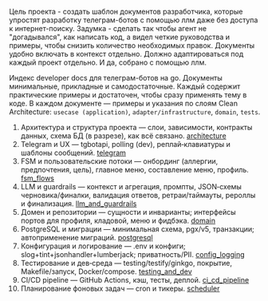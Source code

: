 Цель проекта - создать шаблон документов разработчика, которые упростят разработку телеграм-ботов с помощью ллм даже без доступа к интернет-поиску. Задумка - сделать так чтобы агент не "догадывался", как написать код, а видел четкие руководства и примеры, чтобы снизить количество необходимых правок. Документы удобно включать в контекст отдельно. 
Должно адаптироваться под каждый проект отдельно. И да, собрано с помощью ллм. 

Индекс developer docs для телеграм-ботов на go. Документы минимальные, прикладные и самодостаточные. Каждый содержит практические примеры и достаточен, чтобы сразу применять тему в коде.  В каждом документе — примеры и указания по слоям Clean Architecture: `usecase (application)`, `adapter/infrastructure`, `domain`, `tests`.

1. Архитектура и структура проекта — слои, зависимости, контракты данных, схема БД (в разрезе), как всё связано. [architecture](architecture.md)
2. Telegram и UX — tgbotapi, polling (dev), реплай‑клавиатуры и шаблоны сообщений. [telegram](telegram.md)
3. FSM и пользовательские потоки — онбординг (аллергии, предпочтения, цель), главное меню, составление меню, профиль. [fsm_flows](fsm_flows.md)
4. LLM и guardrails — контекст и агрегация, промпты, JSON‑схемы черновика/финалки, валидация ответов, ретраи/таймауты, рероллы и финализация. [llm_and_guardrails](llm_and_guardrails.md)
5. Домен и репозитории — сущности и инварианты; интерфейсы портов для профиля, кладовой, меню и фидбэка. [domain](domain.md)
6. PostgreSQL и миграции — минимальная схема, pgx/v5, транзакции; автоприменение миграций. [postgresql](postgresql.md)
7. Конфигурация и логирование — .env и конфиги; slog+tint+jsonhandler+lumberjack; приватность/PII. [config_logging](config_logging.md)
8. Тестирование и дев‑среда — testing/testify/ginkgo, покрытие, Makefile/запуск, Docker/compose. [testing_and_dev](testing_and_dev.md)
9. CI/CD pipeline — GitHub Actions, кэш, тесты, деплой. [ci_cd_pipeline](ci_cd_pipeline.md)
10. Планирование фоновых задач — cron и тикеры. [scheduler](scheduler.md)
